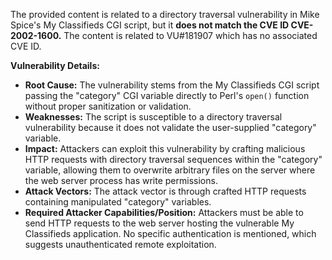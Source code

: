 The provided content is related to a directory traversal vulnerability in Mike Spice's My Classifieds CGI script, but it **does not match the CVE ID CVE-2002-1600.** The content is related to VU#181907 which has no associated CVE ID.

**Vulnerability Details:**

*   **Root Cause:** The vulnerability stems from the My Classifieds CGI script passing the "category" CGI variable directly to Perl's `open()` function without proper sanitization or validation.
*   **Weaknesses:** The script is susceptible to a directory traversal vulnerability because it does not validate the user-supplied "category" variable.
*   **Impact:** Attackers can exploit this vulnerability by crafting malicious HTTP requests with directory traversal sequences within the "category" variable, allowing them to overwrite arbitrary files on the server where the web server process has write permissions.
*   **Attack Vectors:** The attack vector is through crafted HTTP requests containing manipulated "category" variables.
*   **Required Attacker Capabilities/Position:** Attackers must be able to send HTTP requests to the web server hosting the vulnerable My Classifieds application. No specific authentication is mentioned, which suggests unauthenticated remote exploitation.